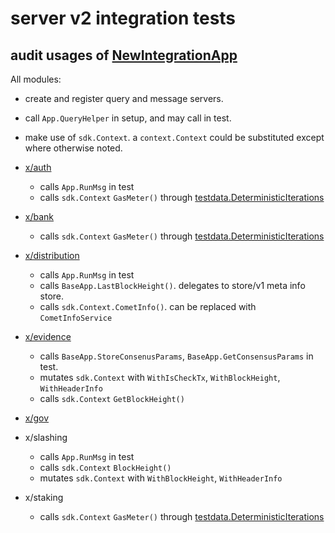 # server v2 integration tests

## audit usages of [NewIntegrationApp](../../testutil/integration/router.go#L46)

All modules:

* create and register query and message servers. 
* call `App.QueryHelper` in setup, and may call in test.
* make use of `sdk.Context`. a `context.Context` could be substituted except 
where otherwise noted.

* [x/auth](./auth/keeper/msg_server_test.go#L122) 
    * calls `App.RunMsg` in test
    * calls `sdk.Context` `GasMeter()` through [testdata.DeterministicIterations](../../testutil/testdata/grpc_query.go#L73)
* [x/bank](./bank/keeper/deterministic_test.go#L122)
    * calls `sdk.Context` `GasMeter()` through [testdata.DeterministicIterations](../../testutil/testdata/grpc_query.go#L73)
* [x/distribution](./distribution/keeper/msg_server_test.go#L170)
    * calls `App.RunMsg` in test
    * calls `BaseApp.LastBlockHeight()`. delegates to store/v1 meta info store.
    * calls `sdk.Context.CometInfo()`. can be replaced with `CometInfoService`
* [x/evidence](./evidence//keeper/infraction_test.go#L164)
    * calls `BaseApp.StoreConsenusParams`, `BaseApp.GetConsensusParams` in test.
    * mutates `sdk.Context` with `WithIsCheckTx`, `WithBlockHeight`, `WithHeaderInfo`
    * calls `sdk.Context` `GetBlockHeight()`
* [x/gov](./gov/keeper/keeper_test.go#L150)
* x/slashing
    * calls `App.RunMsg` in test
    * calls `sdk.Context` `BlockHeight()`
    * mutates `sdk.Context` with `WithBlockHeight`, `WithHeaderInfo`
* x/staking
    * calls `sdk.Context` `GasMeter()` through [testdata.DeterministicIterations](../../testutil/testdata/grpc_query.go#L73)
